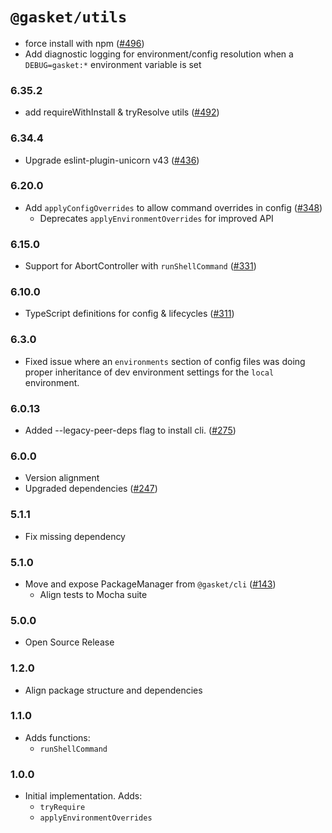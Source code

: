 # `@gasket/utils`

- force install with npm ([#496])
- Add diagnostic logging for environment/config resolution when a `DEBUG=gasket:*` environment variable is set

### 6.35.2
- add requireWithInstall & tryResolve utils ([#492])

### 6.34.4

- Upgrade eslint-plugin-unicorn v43 ([#436])

### 6.20.0

- Add `applyConfigOverrides` to allow command overrides in config ([#348])
  - Deprecates `applyEnvironmentOverrides` for improved API

### 6.15.0

- Support for AbortController with `runShellCommand` ([#331])

### 6.10.0

- TypeScript definitions for config & lifecycles ([#311])

### 6.3.0

- Fixed issue where an `environments` section of config files was doing proper inheritance of dev environment settings for the `local` environment.

### 6.0.13

- Added --legacy-peer-deps flag to install cli. ([#275])

### 6.0.0

- Version alignment
- Upgraded dependencies ([#247])

### 5.1.1

- Fix missing dependency

### 5.1.0

- Move and expose PackageManager from `@gasket/cli` ([#143])
  - Align tests to Mocha suite

### 5.0.0

- Open Source Release

### 1.2.0

- Align package structure and dependencies

### 1.1.0

- Adds functions:
  - `runShellCommand`

### 1.0.0

- Initial implementation. Adds:
  - `tryRequire`
  - `applyEnvironmentOverrides`


[#143]: https://github.com/godaddy/gasket/pull/143
[#247]: https://github.com/godaddy/gasket/pull/247
[#275]: https://github.com/godaddy/gasket/pull/275
[#311]: https://github.com/godaddy/gasket/pull/311
[#331]: https://github.com/godaddy/gasket/pull/331
[#348]: https://github.com/godaddy/gasket/pull/348
[#436]: https://github.com/godaddy/gasket/pull/436
[#492]: https://github.com/godaddy/gasket/pull/492
[#496]: https://github.com/godaddy/gasket/pull/496
